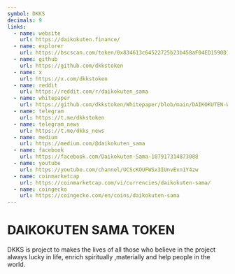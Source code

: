 ```yaml
---
symbol: DKKS
decimals: 9
links:
  - name: website
    url: https://daikokuten.finance/
  - name: explorer
    url: https://bscscan.com/token/0x834613c64522725b23b458aF04ED1590D189962F
  - name: github
    url: https://github.com/dkkstoken
  - name: x
    url: https://x.com/dkkstoken
  - name: reddit
    url: https://reddit.com/r/daikokuten_sama
  - name: whitepaper
    url: https://github.com/dkkstoken/Whitepaper/blob/main/DAIKOKUTEN-WHITEPAPER.pdf
  - name: telegram
    url: https://t.me/dkkstoken
  - name: telegram_news
    url: https://t.me/dkks_news
  - name: medium
    url: https://medium.com/@daikokuten_sama
  - name: facebook
    url: https://facebook.com/Daikokuten-Sama-107917314873088
  - name: youtube
    url: https://youtube.com/channel/UCScKOUFWSx3IUnvEvn1Y4zw
  - name: coinmarketcap
    url: https://coinmarketcap.com/vi/currencies/daikokuten-sama/
  - name: coingecko
    url: https://coingecko.com/en/coins/daikokuten-sama
---
```


# DAIKOKUTEN SAMA TOKEN

DKKS is project to makes the lives of all those who believe in the project always lucky in life, enrich spiritually ,materially and help people in the world.
